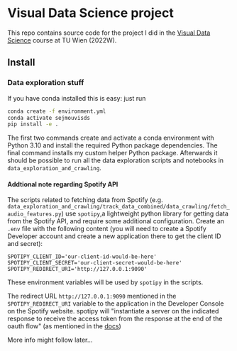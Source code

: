 # Visual Data Science project
This repo contains source code for the project I did in the [Visual Data Science](https://tiss.tuwien.ac.at/course/courseDetails.xhtml?dswid=9736&dsrid=772&courseNr=186868&semester=2022W) course at TU Wien (2022W).

## Install

### Data exploration stuff
If you have conda installed this is easy: just run

```bash
conda create -f environment.yml
conda activate sejmouvisds
pip install -e .
```

The first two commands create and activate a conda environment with Python 3.10 and install the required Python package dependencies. The final command installs my custom helper Python package. Afterwards it should be possible to run all the data exploration scripts and notebooks in `data_exploration_and_crawling`.

#### Addtional note regarding Spotify API
The scripts related to fetching data from Spotify (e.g. `data_exploration_and_crawling/track_data_combined/data_crawling/fetch_audio_features.py`) use `spotipy`,a lightweight python library for getting data from the Spotify API, and require some additional configuration. Create an `.env` file with the following content (you will need to create a Spotify Developer account and create a new application there to get the client ID and secret):
```
SPOTIPY_CLIENT_ID='our-client-id-would-be-here'
SPOTIPY_CLIENT_SECRET='our-client-secret-would-be-here'
SPOTIPY_REDIRECT_URI='http://127.0.0.1:9090'
```
These environment variables will be used by `spotipy` in the scripts.

The redirect URL `http://127.0.0.1:9090` mentioned in the `SPOTIPY_REDIRECT_URI` variable to the application in the Developer Console on the Spotify website. spotipy will "instantiate a server on the indicated response to receive the access token from the response at the end of the oauth flow" (as mentioned in the [docs](https://spotipy.readthedocs.io/en/2.21.0/#redirect-uri))

More info might follow later...
